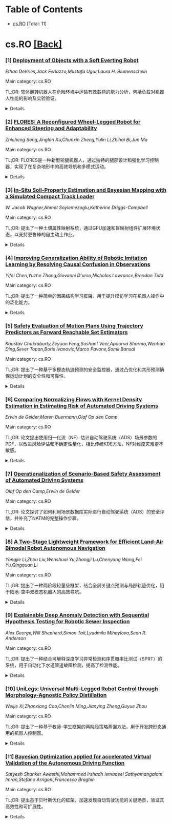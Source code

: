 <div id=toc></div>

# Table of Contents

- [cs.RO](#cs.RO) [Total: 11]


<div id='cs.RO'></div>

# cs.RO [[Back]](#toc)

### [1] [Deployment of Objects with a Soft Everting Robot](https://arxiv.org/abs/2507.22188)
*Ethan DeVries,Jack Ferlazzo,Mustafa Ugur,Laura H. Blumenschein*

Main category: cs.RO

TL;DR: 软体翻转机器人在危险环境中运输有效载荷的能力分析，包括负载对机器人性能的影响及实验验证。


<details>
  <summary>Details</summary>
Motivation: 探索软体翻转机器人在运输较大、较重负载方面的潜力，以扩展其在危险环境中的应用。

Method: 通过理论模型分析负载对机器人性能的影响，并进行实验验证，包括不同形状、大小和重量的负载运输。

Result: 实验表明，机器人可运输重达1.5kg的负载，并能通过狭窄空间、完成135度转弯和跨越1.15m的间隙。

Conclusion: 软体翻转机器人具备在复杂环境中运输有效载荷的能力，为实际应用提供了新可能。

Abstract: Soft everting robots present significant advantages over traditional rigid
robots, including enhanced dexterity, improved environmental interaction, and
safe navigation in unpredictable environments. While soft everting robots have
been widely demonstrated for exploration type tasks, their potential to move
and deploy payloads in such tasks has been less investigated, with previous
work focusing on sensors and tools for the robot. Leveraging the navigation
capabilities, and deployed body, of the soft everting robot to deliver payloads
in hazardous areas, e.g. carrying a water bottle to a person stuck under
debris, would represent a significant capability in many applications. In this
work, we present an analysis of how soft everting robots can be used to deploy
larger, heavier payloads through the inside of the robot. We analyze both what
objects can be deployed and what terrain features they can be carried through.
Building on existing models, we present methods to quantify the effects of
payloads on robot growth and self-support, and develop a model to predict
payload slip. We then experimentally quantify payload transport using soft
everting robot with a variety of payload shapes, sizes, and weights and though
a series of tasks: steering, vertical transport, movement through holes, and
movement across gaps. Overall, the results show that we can transport payloads
in a variety of shapes and up to 1.5kg in weight and that we can move through
circular apertures with as little as 0.01cm clearance around payloads, carry
out discrete turns up to 135 degrees, and move across unsupported gaps of 1.15m
in length.

</details>


### [2] [FLORES: A Reconfigured Wheel-Legged Robot for Enhanced Steering and Adaptability](https://arxiv.org/abs/2507.22345)
*Zhicheng Song,Jinglan Xu,Chunxin Zheng,Yulin Li,Zhihai Bi,Jun Ma*

Main category: cs.RO

TL;DR: FLORES是一种新型轮腿机器人，通过独特的腿部设计和强化学习控制器，实现了在复杂地形中的高效导航和多模式运动。


<details>
  <summary>Details</summary>
Motivation: 现有轮腿机器人设计未能充分发挥腿和轮的优势，限制了系统的灵活性和效率。

Method: 采用独特的腿部设计（髋部偏航自由度替代传统髋部滚动自由度），并结合定制的强化学习控制器。

Result: FLORES展示了增强的转向能力、导航效率和跨地形适应性。

Conclusion: FLORES通过创新设计和控制策略，显著提升了轮腿机器人的性能。

Abstract: Wheel-legged robots integrate the agility of legs for navigating rough
terrains while harnessing the efficiency of wheels for smooth surfaces.
However, most existing designs do not fully capitalize on the benefits of both
legged and wheeled structures, which limits overall system flexibility and
efficiency. We present FLORES (reconfigured wheel-legged robot for enhanced
steering and adaptability), a novel wheel-legged robot design featuring a
distinctive front-leg configuration that sets it beyond standard design
approaches. Specifically, FLORES replaces the conventional hip-roll degree of
freedom (DoF) of the front leg with hip-yaw DoFs, and this allows for efficient
movement on flat surfaces while ensuring adaptability when navigating complex
terrains. This innovative design facilitates seamless transitions between
different locomotion modes (i.e., legged locomotion and wheeled locomotion) and
optimizes the performance across varied environments. To fully exploit FLORES's
mechanical capabilities, we develop a tailored reinforcement learning (RL)
controller that adapts the Hybrid Internal Model (HIM) with a customized reward
structure optimized for our unique mechanical configuration. This framework
enables the generation of adaptive, multi-modal locomotion strategies that
facilitate smooth transitions between wheeled and legged movements.
Furthermore, our distinctive joint design enables the robot to exhibit novel
and highly efficient locomotion gaits that capitalize on the synergistic
advantages of both locomotion modes. Through comprehensive experiments, we
demonstrate FLORES's enhanced steering capabilities, improved navigation
efficiency, and versatile locomotion across various terrains. The open-source
project can be found at
https://github.com/ZhichengSong6/FLORES-A-Reconfigured-Wheel-Legged-Robot-for-Enhanced-Steering-and-Adaptability.git.

</details>


### [3] [In-Situ Soil-Property Estimation and Bayesian Mapping with a Simulated Compact Track Loader](https://arxiv.org/abs/2507.22356)
*W. Jacob Wagner,Ahmet Soylemezoglu,Katherine Driggs-Campbell*

Main category: cs.RO

TL;DR: 提出了一种土壤属性映射系统，通过GPU加速和盲映射组件扩展环境状态，以支持更鲁棒的自主动土作业。


<details>
  <summary>Details</summary>
Motivation: 现有自主动土技术受限于复杂车辆-地形交互和部分可观测的土壤条件，需扩展环境状态以克服这些限制。

Method: 结合盲映射组件追踪铲刀运动，利用FEE建模切割力，改进PINN模型预测土壤属性，并通过贝叶斯方法在线更新地图。

Result: 实验表明系统能准确识别需要更高交互力的区域，支持土壤感知规划。

Conclusion: 该系统为自主动土作业提供了土壤属性感知能力，具有实际应用潜力。

Abstract: Existing earthmoving autonomy is largely confined to highly controlled and
well-characterized environments due to the complexity of vehicle-terrain
interaction dynamics and the partial observability of the terrain resulting
from unknown and spatially varying soil conditions. In this chapter, a a
soil-property mapping system is proposed to extend the environmental state, in
order to overcome these restrictions and facilitate development of more robust
autonomous earthmoving. A GPU accelerated elevation mapping system is extended
to incorporate a blind mapping component which traces the movement of the blade
through the terrain to displace and erode intersected soil, enabling separately
tracking undisturbed and disturbed soil. Each interaction is approximated as a
flat blade moving through a locally homogeneous soil, enabling modeling of
cutting forces using the fundamental equation of earthmoving (FEE). Building
upon our prior work on in situ soil-property estimation, a method is devised to
extract approximate geometric parameters of the model given the uneven terrain,
and an improved physics infused neural network (PINN) model is developed to
predict soil properties and uncertainties of these estimates. A simulation of a
compact track loader (CTL) with a blade attachment is used to collect data to
train the PINN model. Post-training, the model is leveraged online by the
mapping system to track soil property estimates spatially as separate layers in
the map, with updates being performed in a Bayesian manner. Initial experiments
show that the system accurately highlights regions requiring higher relative
interaction forces, indicating the promise of this approach in enabling
soil-aware planning for autonomous terrain shaping.

</details>


### [4] [Improving Generalization Ability of Robotic Imitation Learning by Resolving Causal Confusion in Observations](https://arxiv.org/abs/2507.22380)
*Yifei Chen,Yuzhe Zhang,Giovanni D'urso,Nicholas Lawrance,Brendan Tidd*

Main category: cs.RO

TL;DR: 提出了一种简单的因果结构学习框架，用于提升模仿学习在机器人操作中的泛化能力。


<details>
  <summary>Details</summary>
Motivation: 当前模仿学习技术在面对训练环境与部署环境的微小变化时泛化能力不足，限制了性能。

Method: 通过显式学习观察组件与专家动作之间的因果关系，提出了一种可嵌入现有模仿学习架构的因果结构学习框架。

Result: 在ALOHA双手机器人臂的模拟实验中，该方法显著缓解了现有复杂模仿学习算法的泛化问题。

Conclusion: 该方法无需复杂的特征解耦，即可有效提升模仿学习的泛化能力。

Abstract: Recent developments in imitation learning have considerably advanced robotic
manipulation. However, current techniques in imitation learning can suffer from
poor generalization, limiting performance even under relatively minor domain
shifts. In this work, we aim to enhance the generalization capabilities of
complex imitation learning algorithms to handle unpredictable changes from the
training environments to deployment environments. To avoid confusion caused by
observations that are not relevant to the target task, we propose to explicitly
learn the causal relationship between observation components and expert
actions, employing a framework similar to [6], where a causal structural
function is learned by intervention on the imitation learning policy.
Disentangling the feature representation from image input as in [6] is hard to
satisfy in complex imitation learning process in robotic manipulation, we
theoretically clarify that this requirement is not necessary in causal
relationship learning. Therefore, we propose a simple causal structure learning
framework that can be easily embedded in recent imitation learning
architectures, such as the Action Chunking Transformer [31]. We demonstrate our
approach using a simulation of the ALOHA [31] bimanual robot arms in Mujoco,
and show that the method can considerably mitigate the generalization problem
of existing complex imitation learning algorithms.

</details>


### [5] [Safety Evaluation of Motion Plans Using Trajectory Predictors as Forward Reachable Set Estimators](https://arxiv.org/abs/2507.22389)
*Kaustav Chakraborty,Zeyuan Feng,Sushant Veer,Apoorva Sharma,Wenhao Ding,Sever Topan,Boris Ivanovic,Marco Pavone,Somil Bansal*

Main category: cs.RO

TL;DR: 提出了一种基于多模态轨迹预测的安全监控器，通过凸优化和共形预测确保运动计划的安全性和可靠性。


<details>
  <summary>Details</summary>
Motivation: 端到端自动驾驶系统缺乏可解释性模块，需确保运动计划的安全性，因此需要一种既完整又可靠的安全监控器。

Method: 利用多模态轨迹预测器近似周围智能体的前向可达集（FRS），通过凸优化提取数据驱动的FRS，并使用共形预测和贝叶斯滤波器校准FRS。

Result: 在nuScenes数据集上的实验表明，该方法显著提高了可靠性，同时保持了完整性。

Conclusion: 该方法为学习型自动驾驶系统提供了一种实用且可靠的安全监控器。

Abstract: The advent of end-to-end autonomy stacks - often lacking interpretable
intermediate modules - has placed an increased burden on ensuring that the
final output, i.e., the motion plan, is safe in order to validate the safety of
the entire stack. This requires a safety monitor that is both complete (able to
detect all unsafe plans) and sound (does not flag safe plans). In this work, we
propose a principled safety monitor that leverages modern multi-modal
trajectory predictors to approximate forward reachable sets (FRS) of
surrounding agents. By formulating a convex program, we efficiently extract
these data-driven FRSs directly from the predicted state distributions,
conditioned on scene context such as lane topology and agent history. To ensure
completeness, we leverage conformal prediction to calibrate the FRS and
guarantee coverage of ground-truth trajectories with high probability. To
preserve soundness in out-of-distribution (OOD) scenarios or under predictor
failure, we introduce a Bayesian filter that dynamically adjusts the FRS
conservativeness based on the predictor's observed performance. We then assess
the safety of the ego vehicle's motion plan by checking for intersections with
these calibrated FRSs, ensuring the plan remains collision-free under plausible
future behaviors of others. Extensive experiments on the nuScenes dataset show
our approach significantly improves soundness while maintaining completeness,
offering a practical and reliable safety monitor for learned autonomy stacks.

</details>


### [6] [Comparing Normalizing Flows with Kernel Density Estimation in Estimating Risk of Automated Driving Systems](https://arxiv.org/abs/2507.22429)
*Erwin de Gelder,Maren Buermann,Olaf Op den Camp*

Main category: cs.RO

TL;DR: 论文提出使用归一化流（NF）估计自动驾驶系统（ADS）场景参数的PDF，以改进风险评估和不确定性量化，相比传统KDE方法，NF对维度灾难更不敏感。


<details>
  <summary>Details</summary>
Motivation: 为安全验证自动驾驶系统，需要准确估计场景参数的PDF，但传统方法存在假设限制或维度灾难问题。

Method: 采用归一化流（NF）模型，通过可逆和可微映射从简单分布生成复杂分布，实现高维密度估计。

Result: NF在风险评估和不确定性量化上优于KDE，对维度灾难更鲁棒，但计算资源需求更高。

Conclusion: NF在场景安全验证中潜力显著，未来可优化架构和训练以进一步提升应用性。

Abstract: The development of safety validation methods is essential for the safe
deployment and operation of Automated Driving Systems (ADSs). One of the goals
of safety validation is to prospectively evaluate the risk of an ADS dealing
with real-world traffic. Scenario-based assessment is a widely-used approach,
where test cases are derived from real-world driving data. To allow for a
quantitative analysis of the system performance, the exposure of the scenarios
must be accurately estimated. The exposure of scenarios at parameter level is
expressed using a Probability Density Function (PDF). However, assumptions
about the PDF, such as parameter independence, can introduce errors, while
avoiding assumptions often leads to oversimplified models with limited
parameters to mitigate the curse of dimensionality.
  This paper considers the use of Normalizing Flows (NF) for estimating the PDF
of the parameters. NF are a class of generative models that transform a simple
base distribution into a complex one using a sequence of invertible and
differentiable mappings, enabling flexible, high-dimensional density estimation
without restrictive assumptions on the PDF's shape. We demonstrate the
effectiveness of NF in quantifying risk and risk uncertainty of an ADS,
comparing its performance with Kernel Density Estimation (KDE), a traditional
method for non-parametric PDF estimation. While NF require more computational
resources compared to KDE, NF is less sensitive to the curse of dimensionality.
As a result, NF can improve risk uncertainty estimation, offering a more
precise assessment of an ADS's safety.
  This work illustrates the potential of NF in scenario-based safety. Future
work involves experimenting more with using NF for scenario generation and
optimizing the NF architecture, transformation types, and training
hyperparameters to further enhance their applicability.

</details>


### [7] [Operationalization of Scenario-Based Safety Assessment of Automated Driving Systems](https://arxiv.org/abs/2507.22433)
*Olaf Op den Camp,Erwin de Gelder*

Main category: cs.RO

TL;DR: 论文探讨了如何利用场景数据库实际进行自动驾驶系统（ADS）的安全评估，并补充了NATM的完整操作步骤。


<details>
  <summary>Details</summary>
Motivation: 为了在大规模部署ADS前确保其安全性，需要结构化和协调安全评估流程。

Method: 使用场景数据库进行安全评估，并结合Horizon Europe项目的方法。

Result: 提出了实际进行安全评估的方法，并补充了NATM的操作步骤。

Conclusion: 场景数据库与NATM方法的结合为ADS安全评估提供了实用解决方案。

Abstract: Before introducing an Automated Driving System (ADS) on the road at scale,
the manufacturer must conduct some sort of safety assurance. To structure and
harmonize the safety assurance process, the UNECE WP.29 Working Party on
Automated/Autonomous and Connected Vehicles (GRVA) is developing the New
Assessment/Test Method (NATM) that indicates what steps need to be taken for
safety assessment of an ADS. In this paper, we will show how to practically
conduct safety assessment making use of a scenario database, and what
additional steps must be taken to fully operationalize the NATM. In addition,
we will elaborate on how the use of scenario databases fits with methods
developed in the Horizon Europe projects that focus on safety assessment
following the NATM approach.

</details>


### [8] [A Two-Stage Lightweight Framework for Efficient Land-Air Bimodal Robot Autonomous Navigation](https://arxiv.org/abs/2507.22473)
*Yongjie Li,Zhou Liu,Wenshuai Yu,Zhangji Lu,Chenyang Wang,Fei Yu,Qingquan Li*

Main category: cs.RO

TL;DR: 提出了一种两阶段轻量级框架，结合全局关键点预测与局部轨迹优化，用于陆地-空中双模态机器人的高效导航。


<details>
  <summary>Details</summary>
Motivation: 现有方法在轨迹优化和计算需求上存在不足，需要更高效的解决方案。

Method: 使用全局关键点预测网络（GKPN）生成路径，并通过局部轨迹优化生成平滑、无碰撞的轨迹。

Result: 实验显示，框架减少了14%的网络参数和35%的能耗，实现了实时导航。

Conclusion: 该框架在无需GPU加速的情况下实现高效导航，并支持从仿真到现实的零样本迁移。

Abstract: Land-air bimodal robots (LABR) are gaining attention for autonomous
navigation, combining high mobility from aerial vehicles with long endurance
from ground vehicles. However, existing LABR navigation methods are limited by
suboptimal trajectories from mapping-based approaches and the excessive
computational demands of learning-based methods. To address this, we propose a
two-stage lightweight framework that integrates global key points prediction
with local trajectory refinement to generate efficient and reachable
trajectories. In the first stage, the Global Key points Prediction Network
(GKPN) was used to generate a hybrid land-air keypoint path. The GKPN includes
a Sobel Perception Network (SPN) for improved obstacle detection and a
Lightweight Attention Planning Network (LAPN) to improves predictive ability by
capturing contextual information. In the second stage, the global path is
segmented based on predicted key points and refined using a mapping-based
planner to create smooth, collision-free trajectories. Experiments conducted on
our LABR platform show that our framework reduces network parameters by 14\%
and energy consumption during land-air transitions by 35\% compared to existing
approaches. The framework achieves real-time navigation without GPU
acceleration and enables zero-shot transfer from simulation to reality during

</details>


### [9] [Explainable Deep Anomaly Detection with Sequential Hypothesis Testing for Robotic Sewer Inspection](https://arxiv.org/abs/2507.22546)
*Alex George,Will Shepherd,Simon Tait,Lyudmila Mihaylova,Sean R. Anderson*

Main category: cs.RO

TL;DR: 提出了一种结合可解释深度学习异常检测和序贯概率比测试（SPRT）的系统，用于自动化下水道管道故障检测，提高了检测性能。


<details>
  <summary>Details</summary>
Motivation: 传统下水道管道故障检测方法依赖人工检查CCTV录像，效率低且易出错，需要自动化解决方案。

Method: 结合可解释深度学习异常检测（提供空间定位）和SPRT（时间证据聚合），增强对噪声的鲁棒性。

Result: 实验结果表明，该系统提高了异常检测性能，实现了可靠且鲁棒的下水道检测。

Conclusion: 结合时空分析的系统为下水道检测提供了更高效和可靠的解决方案。

Abstract: Sewer pipe faults, such as leaks and blockages, can lead to severe
consequences including groundwater contamination, property damage, and service
disruption. Traditional inspection methods rely heavily on the manual review of
CCTV footage collected by mobile robots, which is inefficient and susceptible
to human error. To automate this process, we propose a novel system
incorporating explainable deep learning anomaly detection combined with
sequential probability ratio testing (SPRT). The anomaly detector processes
single image frames, providing interpretable spatial localisation of anomalies,
whilst the SPRT introduces temporal evidence aggregation, enhancing robustness
against noise over sequences of image frames. Experimental results demonstrate
improved anomaly detection performance, highlighting the benefits of the
combined spatiotemporal analysis system for reliable and robust sewer
inspection.

</details>


### [10] [UniLegs: Universal Multi-Legged Robot Control through Morphology-Agnostic Policy Distillation](https://arxiv.org/abs/2507.22653)
*Weijie Xi,Zhanxiang Cao,Chenlin Ming,Jianying Zheng,Guyue Zhou*

Main category: cs.RO

TL;DR: 提出了一种基于教师-学生框架的两阶段策略蒸馏方法，用于开发跨形态通用的机器人控制器。


<details>
  <summary>Details</summary>
Motivation: 解决传统方法在腿部机器人控制中无法兼顾通用性和性能的问题。

Method: 先训练针对特定形态的教师策略，再通过Transformer架构的学生策略蒸馏通用控制器。

Result: 在五种不同形态上，学生策略达到教师性能的94.47%（训练形态）和72.64%（未见形态），优于MLP基线。

Conclusion: 该方法为开发通用且高性能的腿部机器人控制器提供了可扩展的解决方案。

Abstract: Developing controllers that generalize across diverse robot morphologies
remains a significant challenge in legged locomotion. Traditional approaches
either create specialized controllers for each morphology or compromise
performance for generality. This paper introduces a two-stage teacher-student
framework that bridges this gap through policy distillation. First, we train
specialized teacher policies optimized for individual morphologies, capturing
the unique optimal control strategies for each robot design. Then, we distill
this specialized expertise into a single Transformer-based student policy
capable of controlling robots with varying leg configurations. Our experiments
across five distinct legged morphologies demonstrate that our approach
preserves morphology-specific optimal behaviors, with the Transformer
architecture achieving 94.47\% of teacher performance on training morphologies
and 72.64\% on unseen robot designs. Comparative analysis reveals that
Transformer-based architectures consistently outperform MLP baselines by
leveraging attention mechanisms to effectively model joint relationships across
different kinematic structures. We validate our approach through successful
deployment on a physical quadruped robot, demonstrating the practical viability
of our morphology-agnostic control framework. This work presents a scalable
solution for developing universal legged robot controllers that maintain
near-optimal performance while generalizing across diverse morphologies.

</details>


### [11] [Bayesian Optimization applied for accelerated Virtual Validation of the Autonomous Driving Function](https://arxiv.org/abs/2507.22769)
*Satyesh Shanker Awasthi,Mohammed Irshadh Ismaaeel Sathyamangalam Imran,Stefano Arrigoni,Francesco Braghin*

Main category: cs.RO

TL;DR: 提出基于贝叶斯优化的框架，加速发现自动驾驶功能的关键场景，验证其高效性和可扩展性。


<details>
  <summary>Details</summary>
Motivation: 当前自动驾驶功能验证依赖仿真，但参数空间庞大，计算成本高，需更高效方法。

Method: 使用贝叶斯优化框架，针对基于模型预测控制的运动规划器，加速发现危险场景。

Result: 框架显著减少仿真次数，识别出危险情况（如偏离道路），并在高维参数空间中验证可扩展性。

Conclusion: 贝叶斯优化框架高效且可扩展，适用于自动驾驶功能验证，优于传统实验设计方法。

Abstract: Rigorous Verification and Validation (V&V) of Autonomous Driving Functions
(ADFs) is paramount for ensuring the safety and public acceptance of Autonomous
Vehicles (AVs). Current validation relies heavily on simulation to achieve
sufficient test coverage within the Operational Design Domain (ODD) of a
vehicle, but exhaustively exploring the vast parameter space of possible
scenarios is computationally expensive and time-consuming. This work introduces
a framework based on Bayesian Optimization (BO) to accelerate the discovery of
critical scenarios. We demonstrate the effectiveness of the framework on an
Model Predictive Controller (MPC)-based motion planner, showing that it
identifies hazardous situations, such as off-road events, using orders of
magnitude fewer simulations than brute-force Design of Experiments (DoE)
methods. Furthermore, this study investigates the scalability of the framework
in higher-dimensional parameter spaces and its ability to identify multiple,
distinct critical regions within the ODD of the motion planner used as the case
study .

</details>

